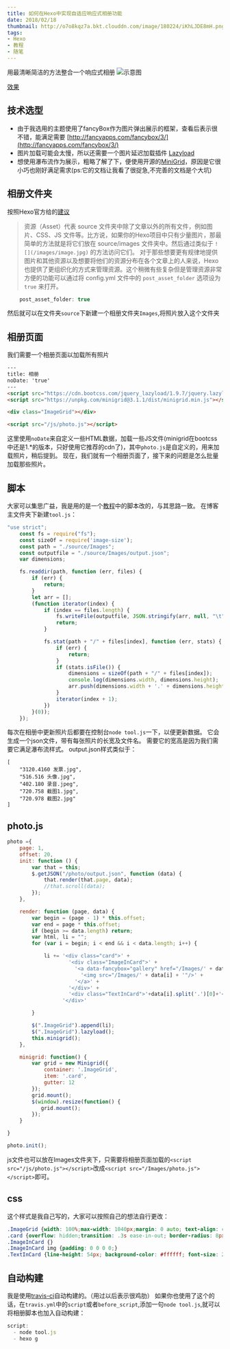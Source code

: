 ```yaml
---
title: 如何在Hexo中实现自适应响应式相册功能
date: 2018/02/18
thumbnail: http://o7o8kqz7a.bkt.clouddn.com/image/180224/iKhLJDE8mH.png
tags: 
- Hexo
- 教程
- 随笔
---
```


用最清晰简洁的方法整合一个响应式相册
![示意图](http://o7o8kqz7a.bkt.clouddn.com/image/180224/iKhLJDE8mH.png)
<!-- more -->
[效果](https://fchange.github.io/photo/)

## 技术选型
- 由于我选用的主题使用了fancyBox作为图片弹出展示的框架，查看后表示很不错，能满足需要 
[http://fancyapps.com/fancybox/3/](http://fancyapps.com/fancybox/3/)
- 图片加载可能会太慢，所以还需要一个图片延迟加载插件 [Lazyload](https://github.com/tuupola/jquery_lazyload)
- 想使用瀑布流作为展示，粗略了解了下，便使用开源的[MiniGrid](https://github.com/henriquea/minigrid)，原因是它很小巧也刚好满足需求(ps:它的文档让我看了很捉急,不完善的文档是个大坑)

## 相册文件夹
按照Hexo官方给的[建议](https://hexo.io/zh-cn/docs/asset-folders.html)
> 资源（Asset）代表 source 文件夹中除了文章以外的所有文件，例如图片、CSS、JS 文件等。比方说，如果你的Hexo项目中只有少量图片，那最简单的方法就是将它们放在 source/images 文件夹中。然后通过类似于 `![](/images/image.jpg)` 的方法访问它们。
> 对于那些想要更有规律地提供图片和其他资源以及想要将他们的资源分布在各个文章上的人来说，Hexo也提供了更组织化的方式来管理资源。这个稍微有些复杂但是管理资源非常方便的功能可以通过将 config.yml 文件中的 `post_asset_folder` 选项设为 `true` 来打开。

``` javaScript
    post_asset_folder: true

```

然后就可以在文件夹`source`下新建一个相册文件夹`Images`,将照片放入这个文件夹

## 相册页面
我们需要一个相册页面以加载所有照片

``` Html
---
title: 相册
noDate: 'true'
---
<script src="https://cdn.bootcss.com/jquery_lazyload/1.9.7/jquery.lazyload.js"></script>
<script src="https://unpkg.com/minigrid@3.1.1/dist/minigrid.min.js"></script>

<div class="ImageGrid"></div>

<script src="/js/photo.js"></script>
```
这里使用`noDate`来自定义一些HTML数据，加载一些JS文件(minigrid在bootcss中还是1.*的版本，只好使用它推荐的cdn了)，其中`photo.js`是自定义的，用来加载照片，稍后提到。
现在，我们就有一个相册页面了，接下来的问题是怎么批量加载那些照片。

## 脚本
大家可以集思广益，我是用的是一个[教程](https://www.cnblogs.com/xljzlw/p/5137622.html)中的脚本改的，与其思路一致。
在博客主文件夹下新建`tool.js`：
``` javaScript
"use strict";
    const fs = require("fs");
    const sizeOf = require('image-size');
    const path = "./source/Images";
    const outputfile = "./source/Images/output.json";
    var dimensions;

    fs.readdir(path, function (err, files) {
        if (err) {
            return;
        }
        let arr = [];
        (function iterator(index) {
            if (index == files.length) {
                fs.writeFile(outputfile, JSON.stringify(arr, null, "\t"));
                return;
            }

            fs.stat(path + "/" + files[index], function (err, stats) {
                if (err) {
                    return;
                }
                if (stats.isFile()) {
                    dimensions = sizeOf(path + "/" + files[index]);
                    console.log(dimensions.width, dimensions.height);
                    arr.push(dimensions.width + '.' + dimensions.height + ' ' + files[index]);
                }
                iterator(index + 1);
            })
        }(0));
    });
```
每次在相册中更新照片后都要在控制台`node tool.js`一下，以便更新数据。
它会生成一个json文件，带有每张照片的长宽及文件名。
需要它的宽高是因为我们需要它满足瀑布流样式。
output.json样式类似于：
``` javasScript
[
    "3120.4160 发票.jpg",
    "516.516 头像.jpg",
    "402.180 录音.jpeg",
    "720.758 截图1.jpg",
    "720.978 截图2.jpg"
]
```

## photo.js
``` javaScript
photo ={
    page: 1,
    offset: 20,
    init: function () {
        var that = this;
        $.getJSON("/photo/output.json", function (data) {
            that.render(that.page, data);
            //that.scroll(data);
        });
    },

    render: function (page, data) {
        var begin = (page - 1) * this.offset;
        var end = page * this.offset;
        if (begin >= data.length) return;
        var html, li = "";
        for (var i = begin; i < end && i < data.length; i++) {

            li += '<div class="card">' +
                    '<div class="ImageInCard">' + 
                      '<a data-fancybox="gallery" href="/Images/' + data[i] + '">' +
                        '<img src="/Images/' + data[i] + '"/>' +
                      '</a>' +
                    '</div>' +
                    '<div class="TextInCard">'+data[i].split('.')[0]+'</div>' +
                  '</div>' 

        }

        $(".ImageGrid").append(li);
        $(".ImageGrid").lazyload();
        this.minigrid();
    },

    minigrid: function() {
        var grid = new Minigrid({
            container: '.ImageGrid',
            item: '.card',
            gutter: 12
        });
        grid.mount();
        $(window).resize(function() {
           grid.mount();
        });
    }

}

photo.init();
```

js文件也可以放在Images文件夹下，只需要将相册页面加载的`<script src="/js/photo.js"></script>`改成`<script src="/Images/photo.js"></script>`即可。

## css
这个样式是我自己写的，大家可以按照自己的想法自行更改：

``` CSS
.ImageGrid {width: 100%;max-width: 1040px;margin: 0 auto; text-align: center;}
.card {overflow: hidden;transition: .3s ease-in-out; border-radius: 8px; background-color: #ddd;}
.ImageInCard {}
.ImageInCard img {padding: 0 0 0 0;}
.TextInCard {line-height: 54px; background-color: #ffffff; font-size: 24px;}
```

## 自动构建
我是使用[travis-ci](https://www.travis-ci.org/)自动构建的。（用过以后表示很鸡肋）
如果你也使用了这个的话，在`travis.yml`中的`script`或者`before_script`,添加一句`node tool.js`,就可以将相册脚本也加入自动构建：

``` javaScript
script:
  - node tool.js
  - hexo g
```

